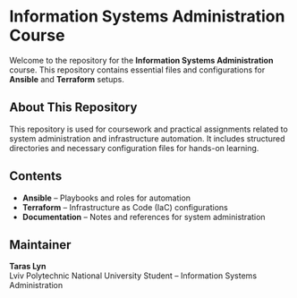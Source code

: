 # Information Systems Administration Course

Welcome to the repository for the **Information Systems Administration** course. This repository contains essential files and configurations for **Ansible** and **Terraform** setups.

## About This Repository

This repository is used for coursework and practical assignments related to system administration and infrastructure automation. It includes structured directories and necessary configuration files for hands-on learning.

## Contents

- **Ansible** – Playbooks and roles for automation  
- **Terraform** – Infrastructure as Code (IaC) configurations  
- **Documentation** – Notes and references for system administration  

## Maintainer

**Taras Lyn**  
Lviv Polytechnic National University  Student – Information Systems Administration  
